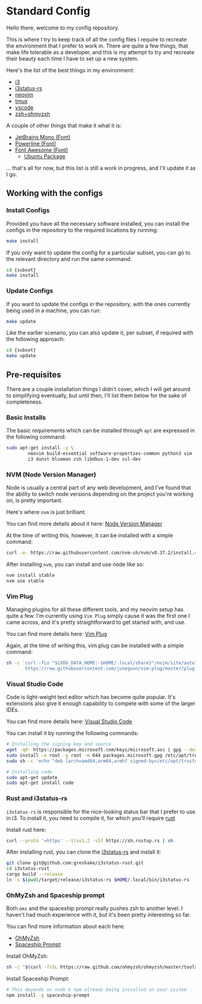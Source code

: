 # Standard Config

Hello there, welcome to my config repository. 

This is where I try to keep track of all the config files I require to recreate
the environment that I prefer to work in. There are quite a few things, that 
make life tolerable as a developer, and this is my attempt to try and recreate
their beauty each time I have to set up a new system. 

Here's the list of the best things in my environment:

- [i3](https://i3wm.org/)
- [i3status-rs](https://github.com/greshake/i3status-rust)
- [neovim](https://neovim.io/)
- [tmux](https://github.com/tmux/tmux/wiki)
- [vscode](https://code.visualstudio.com/)
- [zsh+ohmyzsh](https://ohmyz.sh/)

A couple of other things that make it what it is: 
- [JetBrains Mono (Font)](https://www.jetbrains.com/lp/mono/)
- [Powerline (Font)](https://github.com/powerline/fonts)
- [Font Awesome (Font)](https://fontawesome.com/)
  - [Ubuntu Package](https://launchpad.net/ubuntu/groovy/+package/fonts-font-awesome)

... that's all for now, but this list is still a work in progress, and I'll update it 
as I go. 

## Working with the configs

### Install Configs

Provided you have all the necessary software installed, you can install the configs 
in the repository to the required locations by running: 

```sh
make install
```

If you only want to update the config for a particular subset, you can go to the relevant 
directory and run the same command. 

```sh
cd {subset}
make install
```

### Update Configs

If you want to update the configs in the repository, with the ones currently being used in a machine, 
you can run: 

```sh
make update
```

Like the earlier scenario, you can also update it, per subset, if required with the following approach: 

```sh
cd {subset}
make update
```

## Pre-requisites

There are a couple installation things I didn't cover, which I will get around to 
simplifying eventually, but until then, I'll list them below for the sake of completeness. 

### Basic Installs

The basic requirements which can be installed through `apt` are expressed in the following command: 

```sh
sudo apt-get install -y \
		neovim build-essential software-properties-common python3 vim  apt-transport-https \
		i3 dunst blueman zsh libdbus-1-dev ssl-dev
```

### NVM (Node Version Manager)

Node is usually a central part of any web development, and I've found that the ability 
to switch node versions depending on the project you're working on, is pretty important. 

Here's where `nvm` is just brilliant. 

You can find more details about it here: [Node Version Manager](https://github.com/nvm-sh/nvm)

At the time of writing this, however, it can be installed with a simple command: 

```sh
curl -o- https://raw.githubusercontent.com/nvm-sh/nvm/v0.37.2/install.sh | bash
```

After installing `nvm`, you can install and use node like so: 

```sh
nvm install stable
nvm use stable
```

### Vim Plug

Managing plugins for all these different tools, and my neovim setup has quite a few. 
I'm currently using `Vim Plug` simply cause it was the first one I came across, 
and it's pretty straightforward to get started with, and use. 

You can find more details here: [Vim Plug](https://github.com/junegunn/vim-plug)

Again, at the time of writing this, vim plug can be installed with a simple command: 

```sh
sh -c 'curl -fLo "${XDG_DATA_HOME:-$HOME/.local/share}"/nvim/site/autoload/plug.vim --create-dirs \
       https://raw.githubusercontent.com/junegunn/vim-plug/master/plug.vim'
```

### Visual Studio Code

Code is light-weight text editor which has become quite popular. It's extensions also give it enough
capability to compete with some of the larger IDEs. 

You can find more details here: [Visual Studio Code](https://code.visualstudio.com/docs/setup/linux)

You can install it by running the following commands: 

```sh
# Installing the signing key and source
wget -qO- https://packages.microsoft.com/keys/microsoft.asc | gpg --dearmor > packages.microsoft.gpg
sudo install -o root -g root -m 644 packages.microsoft.gpg /etc/apt/trusted.gpg.d/
sudo sh -c 'echo "deb [arch=amd64,arm64,armhf signed-by=/etc/apt/trusted.gpg.d/packages.microsoft.gpg] https://packages.microsoft.com/repos/code stable main" > /etc/apt/sources.list.d/vscode.list'

# Installing code
sudo apt-get update
sudo apt-get install code
```

### Rust and i3status-rs

`i3status-rs` is responsible for the nice-looking status bar that I prefer to use in i3. To install it, 
you need to compile it, for which you'll require [rust](https://www.rust-lang.org/)

Install rust here: 

```sh
curl --proto '=https' --tlsv1.2 -sSf https://sh.rustup.rs | sh
```

After installing rust, you can clone the [i3status-rs](https://github.com/greshake/i3status-rust) and install it:

```sh
git clone git@github.com:greshake/i3status-rust.git
cd i3status-rust
cargo build --release 
ln -s $(pwd)/target/release/i3status-rs $HOME/.local/bin/i3status-rs 
```

### OhMyZsh and Spaceship prompt

Both `omz` and the spaceship prompt really pushes zsh to another level. I haven't had much experience with it, 
but it's been pretty interesting so far. 

You can find more information about each here: 
- [OhMyZsh](https://ohmyz.sh/)
- [Spaceship Prompt](https://github.com/denysdovhan/spaceship-prompt)

Install OhMyZsh: 

```sh
sh -c "$(curl -fsSL https://raw.github.com/ohmyzsh/ohmyzsh/master/tools/install.sh)"
```

Install Spaceship Prompt:

```sh
# This depends on node & npm already being installed on your system
npm install -g spaceship-prompt
```
